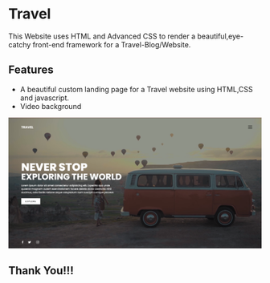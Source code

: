 # Travel
This Website uses HTML and Advanced CSS to render a beautiful,eye-catchy front-end framework for a Travel-Blog/Website.

## Features
 - A beautiful custom landing page for a Travel website using HTML,CSS and javascript.
 - Video background
 
![alt text](https://github.com/UdoiGogoi-github12345/Travel/blob/main/Travel/Screenshot%20(162).png?raw=true)


 
 ## Thank You!!!
